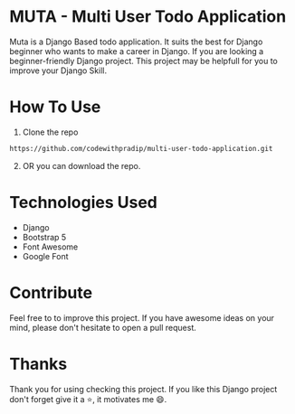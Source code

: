 # MUTA - Multi User Todo Application
Muta is a Django Based todo application. It suits the best for Django beginner who wants to make a career in Django. If you are looking a beginner-friendly Django project. This project may be helpfull for you to improve your Django Skill.

# How To Use
1. Clone the repo
```bash
https://github.com/codewithpradip/multi-user-todo-application.git
```
2. OR you can download the repo.


# Technologies Used
- Django
- Bootstrap 5
- Font Awesome
- Google Font

# Contribute
Feel free to to improve this project. If you have awesome ideas on your mind, please don't hesitate to open a pull request.


# Thanks
Thank you for using checking this project. If you like this Django project don't forget give it a ⭐, it motivates me 😄.
